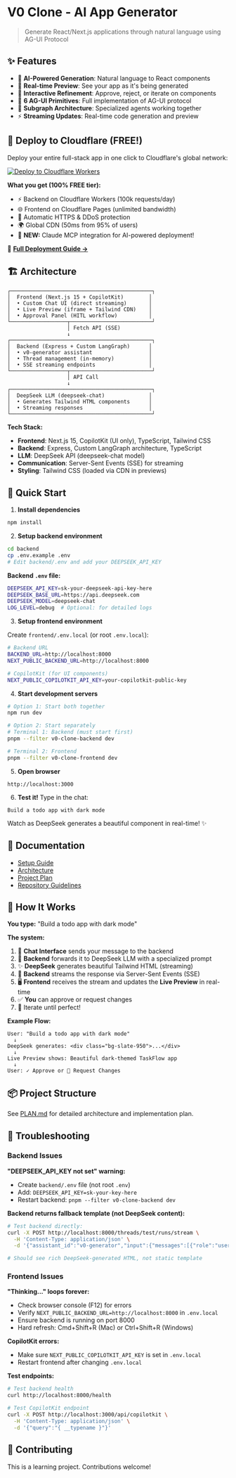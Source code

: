 # V0 Clone - AI App Generator

> Generate React/Next.js applications through natural language using AG-UI Protocol

## ✨ Features

- 🤖 **AI-Powered Generation**: Natural language to React components
- 🎨 **Real-time Preview**: See your app as it's being generated
- 🔄 **Interactive Refinement**: Approve, reject, or iterate on components
- 🎯 **6 AG-UI Primitives**: Full implementation of AG-UI protocol
- 🔗 **Subgraph Architecture**: Specialized agents working together
- ⚡ **Streaming Updates**: Real-time code generation and preview

## 🚀 Deploy to Cloudflare (FREE!)

Deploy your entire full-stack app in one click to Cloudflare's global network:

[![Deploy to Cloudflare Workers](https://deploy.workers.cloudflare.com/button)](https://deploy.workers.cloudflare.com/?url=https://github.com/YOUR_USERNAME/v0-clone-agui)

**What you get (100% FREE tier):**
- ⚡ Backend on Cloudflare Workers (100k requests/day)
- 🌐 Frontend on Cloudflare Pages (unlimited bandwidth)
- 🔐 Automatic HTTPS & DDoS protection
- 🌍 Global CDN (50ms from 95% of users)
- 🤖 **NEW:** Claude MCP integration for AI-powered deployment!

📖 **[Full Deployment Guide →](docs/CLOUDFLARE_DEPLOY.md)**

## 🏗️ Architecture

```
┌─────────────────────────────────────────────┐
│  Frontend (Next.js 15 + CopilotKit)        │
│  • Custom Chat UI (direct streaming)       │
│  • Live Preview (iframe + Tailwind CDN)    │
│  • Approval Panel (HITL workflow)          │
└──────────────────┬──────────────────────────┘
                   │ Fetch API (SSE)
                   ↓
┌─────────────────────────────────────────────┐
│  Backend (Express + Custom LangGraph)      │
│  • v0-generator assistant                  │
│  • Thread management (in-memory)           │
│  • SSE streaming endpoints                 │
└──────────────────┬──────────────────────────┘
                   │ API Call
                   ↓
┌─────────────────────────────────────────────┐
│  DeepSeek LLM (deepseek-chat)              │
│  • Generates Tailwind HTML components      │
│  • Streaming responses                     │
└─────────────────────────────────────────────┘
```

**Tech Stack:**
- **Frontend**: Next.js 15, CopilotKit (UI only), TypeScript, Tailwind CSS
- **Backend**: Express, Custom LangGraph architecture, TypeScript
- **LLM**: DeepSeek API (deepseek-chat model)
- **Communication**: Server-Sent Events (SSE) for streaming
- **Styling**: Tailwind CSS (loaded via CDN in previews)

## 🚀 Quick Start

1. **Install dependencies**
```bash
npm install
```

2. **Setup backend environment**
```bash
cd backend
cp .env.example .env
# Edit backend/.env and add your DEEPSEEK_API_KEY
```

**Backend `.env` file:**
```bash
DEEPSEEK_API_KEY=sk-your-deepseek-api-key-here
DEEPSEEK_BASE_URL=https://api.deepseek.com
DEEPSEEK_MODEL=deepseek-chat
LOG_LEVEL=debug  # Optional: for detailed logs
```

3. **Setup frontend environment**

Create `frontend/.env.local` (or root `.env.local`):
```bash
# Backend URL
BACKEND_URL=http://localhost:8000
NEXT_PUBLIC_BACKEND_URL=http://localhost:8000

# CopilotKit (for UI components)
NEXT_PUBLIC_COPILOTKIT_API_KEY=your-copilotkit-public-key
```

4. **Start development servers**
```bash
# Option 1: Start both together
npm run dev

# Option 2: Start separately
# Terminal 1: Backend (must start first)
pnpm --filter v0-clone-backend dev

# Terminal 2: Frontend
pnpm --filter v0-clone-frontend dev
```

5. **Open browser**
```
http://localhost:3000
```

6. **Test it!**
Type in the chat:
```
Build a todo app with dark mode
```

Watch as DeepSeek generates a beautiful component in real-time! ✨

## 📖 Documentation

- [Setup Guide](docs/SETUP.md)
- [Architecture](docs/ARCHITECTURE.md)
- [Project Plan](PLAN.md)
- [Repository Guidelines](AGENTS.md)

## 🎯 How It Works

**You type:** "Build a todo app with dark mode"

**The system:**
1. 💬 **Chat Interface** sends your message to the backend
2. 🧠 **Backend** forwards it to DeepSeek LLM with a specialized prompt
3. ✨ **DeepSeek** generates beautiful Tailwind HTML (streaming)
4. 📡 **Backend** streams the response via Server-Sent Events (SSE)
5. 🖥️ **Frontend** receives the stream and updates the **Live Preview** in real-time
6. ✅ **You** can approve or request changes
7. 🔄 Iterate until perfect!

**Example Flow:**
```
User: "Build a todo app with dark mode"
  ↓
DeepSeek generates: <div class="bg-slate-950">...</div>
  ↓
Live Preview shows: Beautiful dark-themed TaskFlow app
  ↓
User: ✓ Approve or 🔄 Request Changes
```

## 📦 Project Structure

See [PLAN.md](PLAN.md) for detailed architecture and implementation plan.

## 🐛 Troubleshooting

### Backend Issues

**"DEEPSEEK_API_KEY not set" warning:**
- Create `backend/.env` file (not root `.env`)
- Add: `DEEPSEEK_API_KEY=sk-your-key-here`
- Restart backend: `pnpm --filter v0-clone-backend dev`

**Backend returns fallback template (not DeepSeek content):**
```bash
# Test backend directly:
curl -X POST http://localhost:8000/threads/test/runs/stream \
  -H 'Content-Type: application/json' \
  -d '{"assistant_id":"v0-generator","input":{"messages":[{"role":"user","content":[{"type":"text","text":"Build a counter"}]}]}}'

# Should see rich DeepSeek-generated HTML, not static template
```

### Frontend Issues

**"Thinking..." loops forever:**
- Check browser console (F12) for errors
- Verify `NEXT_PUBLIC_BACKEND_URL=http://localhost:8000` in `.env.local`
- Ensure backend is running on port 8000
- Hard refresh: Cmd+Shift+R (Mac) or Ctrl+Shift+R (Windows)

**CopilotKit errors:**
- Make sure `NEXT_PUBLIC_COPILOTKIT_API_KEY` is set in `.env.local`
- Restart frontend after changing `.env.local`

**Test endpoints:**
```bash
# Test backend health
curl http://localhost:8000/health

# Test CopilotKit endpoint
curl -X POST http://localhost:3000/api/copilotkit \
  -H 'Content-Type: application/json' \
  -d '{"query":"{ __typename }"}'
```

## 🤝 Contributing

This is a learning project. Contributions welcome!
